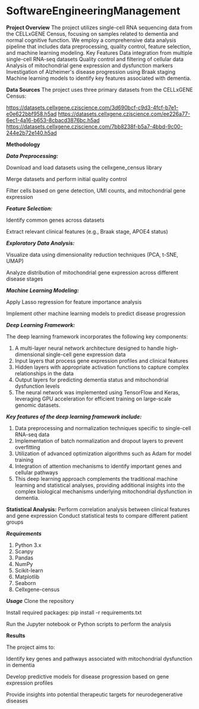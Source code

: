 # SoftwareEngineeringManagement
**Project Overview**
The project utilizes single-cell RNA sequencing data from the CELLxGENE Census, focusing on samples related to dementia and normal cognitive function. We employ a comprehensive data analysis pipeline that includes data preprocessing, quality control, feature selection, and machine learning modeling.
Key Features
Data integration from multiple single-cell RNA-seq datasets
Quality control and filtering of cellular data
Analysis of mitochondrial gene expression and dysfunction markers
Investigation of Alzheimer's disease progression using Braak staging
Machine learning models to identify key features associated with dementia.

**Data Sources**
The project uses three primary datasets from the CELLxGENE Census:

https://datasets.cellxgene.cziscience.com/3d690bcf-c9d3-4fcf-b7e1-e0e622bbf958.h5ad
https://datasets.cellxgene.cziscience.com/ee226a77-6ec1-4a16-b653-8cbacd3876bc.h5ad
https://datasets.cellxgene.cziscience.com/7bb8238f-b5a7-4bbd-9c00-244e2b72e140.h5ad

**Methodology**

***Data Preprocessing:***

Download and load datasets using the cellxgene_census library

Merge datasets and perform initial quality control

Filter cells based on gene detection, UMI counts, and mitochondrial gene expression

***Feature Selection:***

Identify common genes across datasets

Extract relevant clinical features (e.g., Braak stage, APOE4 status)

***Exploratory Data Analysis:***

Visualize data using dimensionality reduction techniques (PCA, t-SNE, UMAP)

Analyze distribution of mitochondrial gene expression across different disease stages

***Machine Learning Modeling:***

Apply Lasso regression for feature importance analysis

Implement other machine learning models to predict disease progression


***Deep Learning Framework:***

The deep learning framework incorporates the following key components:

1. A multi-layer neural network architecture designed to handle high-dimensional single-cell gene expression data
2. Input layers that process gene expression profiles and clinical features
3. Hidden layers with appropriate activation functions to capture complex relationships in the data
4. Output layers for predicting dementia status and mitochondrial dysfunction levels
5. The neural network was implemented using TensorFlow and Keras, leveraging GPU acceleration for efficient training on large-scale genomic datasets.

***Key features of the deep learning framework include:***
1. Data preprocessing and normalization techniques specific to single-cell RNA-seq data
2. Implementation of batch normalization and dropout layers to prevent overfitting
3. Utilization of advanced optimization algorithms such as Adam for model training
4. Integration of attention mechanisms to identify important genes and cellular pathways
6. This deep learning approach complements the traditional machine learning and statistical analyses, providing additional insights into the complex biological mechanisms underlying mitochondrial dysfunction in dementia.


**Statistical Analysis:**
Perform correlation analysis between clinical features and gene expression
Conduct statistical tests to compare different patient groups

***Requirements***
1. Python 3.x
2. Scanpy
3. Pandas
4. NumPy
5. Scikit-learn
6. Matplotlib
7. Seaborn
8. Cellxgene-census

***Usage***
Clone the repository

Install required packages: pip install -r requirements.txt

Run the Jupyter notebook or Python scripts to perform the analysis

**Results**

The project aims to:

Identify key genes and pathways associated with mitochondrial dysfunction in dementia

Develop predictive models for disease progression based on gene expression profiles

Provide insights into potential therapeutic targets for neurodegenerative diseases
